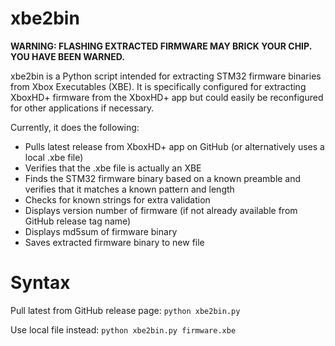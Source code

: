 # xbe2bin
**WARNING: FLASHING EXTRACTED FIRMWARE MAY BRICK YOUR CHIP. YOU HAVE BEEN WARNED.**

xbe2bin is a Python script intended for extracting STM32 firmware binaries from Xbox Executables (XBE). It is specifically configured for extracting XboxHD+ firmware from the XboxHD+ app but could easily be reconfigured for other applications if necessary.

Currently, it does the following:
 - Pulls latest release from XboxHD+ app on GitHub (or alternatively uses a local .xbe file)
 - Verifies that the .xbe file is actually an XBE
 - Finds the STM32 firmware binary based on a known preamble and verifies that it matches a known pattern and length
 - Checks for known strings for extra validation
 - Displays version number of firmware (if not already available from GitHub release tag name)
 - Displays md5sum of firmware binary
 - Saves extracted firmware binary to new file

# Syntax

Pull latest from GitHub release page:
`python xbe2bin.py`

Use local file instead:
`python xbe2bin.py firmware.xbe`
